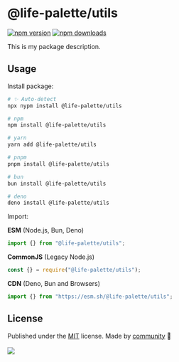 # @life-palette/utils

[![npm version](https://img.shields.io/npm/v/@life-palette/utils?color=yellow)](https://npmjs.com/package/@life-palette/utils)
[![npm downloads](https://img.shields.io/npm/dm/@life-palette/utils?color=yellow)](https://npm.chart.dev/@life-palette/utils)

<!-- /automd -->

This is my package description.

## Usage

Install package:

<!-- automd:pm-install -->

```sh
# ✨ Auto-detect
npx nypm install @life-palette/utils

# npm
npm install @life-palette/utils

# yarn
yarn add @life-palette/utils

# pnpm
pnpm install @life-palette/utils

# bun
bun install @life-palette/utils

# deno
deno install @life-palette/utils
```

<!-- /automd -->

Import:

<!-- automd:jsimport cjs cdn name="pkg" -->

**ESM** (Node.js, Bun, Deno)

```js
import {} from "@life-palette/utils";
```

**CommonJS** (Legacy Node.js)

```js
const {} = require("@life-palette/utils");
```

**CDN** (Deno, Bun and Browsers)

```js
import {} from "https://esm.sh/@life-palette/utils";
```

## License

<!-- automd:contributors license=MIT -->

Published under the [MIT](https://github.com/IceyWu/life-palette-utils/blob/main/LICENSE) license.
Made by [community](https://github.com/IceyWu/life-palette-utils/graphs/contributors) 💛
<br><br>
<a href="https://github.com/IceyWu/life-palette-utils/graphs/contributors">
<img src="https://contrib.rocks/image?repo=IceyWu/life-palette-utils" />
</a>
